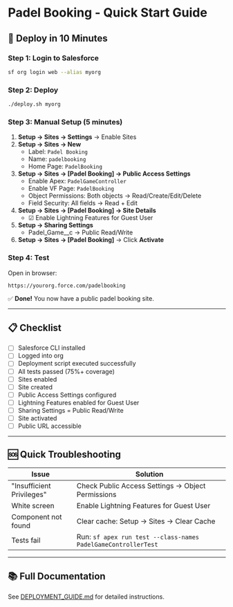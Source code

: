 # Padel Booking - Quick Start Guide

## 🚀 Deploy in 10 Minutes

### Step 1: Login to Salesforce
```bash
sf org login web --alias myorg
```

### Step 2: Deploy
```bash
./deploy.sh myorg
```

### Step 3: Manual Setup (5 minutes)

1. **Setup → Sites → Settings** → Enable Sites
2. **Setup → Sites → New**
   - Label: `Padel Booking`
   - Name: `padelbooking`
   - Home Page: `PadelBooking`
3. **Setup → Sites → [Padel Booking] → Public Access Settings**
   - Enable Apex: `PadelGameController`
   - Enable VF Page: `PadelBooking`
   - Object Permissions: Both objects → Read/Create/Edit/Delete
   - Field Security: All fields → Read + Edit
4. **Setup → Sites → [Padel Booking] → Site Details**
   - ☑ Enable Lightning Features for Guest User
5. **Setup → Sharing Settings**
   - Padel_Game__c → Public Read/Write
6. **Setup → Sites → [Padel Booking]** → Click **Activate**

### Step 4: Test

Open in browser:
```
https://yourorg.force.com/padelbooking
```

✅ **Done!** You now have a public padel booking site.

---

## 📋 Checklist

- [ ] Salesforce CLI installed
- [ ] Logged into org
- [ ] Deployment script executed successfully
- [ ] All tests passed (75%+ coverage)
- [ ] Sites enabled
- [ ] Site created
- [ ] Public Access Settings configured
- [ ] Lightning Features enabled for Guest User
- [ ] Sharing Settings = Public Read/Write
- [ ] Site activated
- [ ] Public URL accessible

---

## 🆘 Quick Troubleshooting

| Issue | Solution |
|-------|----------|
| "Insufficient Privileges" | Check Public Access Settings → Object Permissions |
| White screen | Enable Lightning Features for Guest User |
| Component not found | Clear cache: Setup → Sites → Clear Cache |
| Tests fail | Run: `sf apex run test --class-names PadelGameControllerTest` |

---

## 📚 Full Documentation

See [DEPLOYMENT_GUIDE.md](DEPLOYMENT_GUIDE.md) for detailed instructions.
